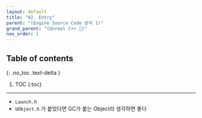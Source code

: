 ```yaml
---
layout: default
title: "02. Entry"
parent: "(Engine Source Code 분석 1)"
grand_parent: "(Unreal C++ 🚀)"
nav_order: 1
---
```


## Table of contents
{: .no_toc .text-delta }

1. TOC
{:toc}

---

* `Launch.h`
* `UObject.h` 가 붙었다면 GC가 붙는 Object라 생각하면 좋다
